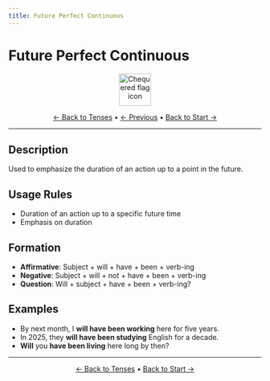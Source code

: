 ```yaml
---
title: Future Perfect Continuous
---
```


# Future Perfect Continuous

<div align="center">
  <img src="https://cdn.jsdelivr.net/gh/twitter/twemoji@14.0.2/assets/72x72/1f3c1.png" alt="Chequered flag icon" width="64">
</div>

<div align="center">

[← Back to Tenses](./) • [← Previous](12-future-perfect.md) • [Back to Start →](01-present-simple.md)

</div>

---

## Description
Used to emphasize the duration of an action up to a point in the future.

## Usage Rules
- Duration of an action up to a specific future time
- Emphasis on duration

## Formation
- **Affirmative**: Subject + will + have + been + verb-ing
- **Negative**: Subject + will + not + have + been + verb-ing
- **Question**: Will + subject + have + been + verb-ing?

## Examples
- By next month, I **will have been working** here for five years.
- In 2025, they **will have been studying** English for a decade.
- **Will** you **have been living** here long by then?

---

<div align="center">

[← Back to Tenses](./) • [Back to Start →](01-present-simple.md)

</div>

